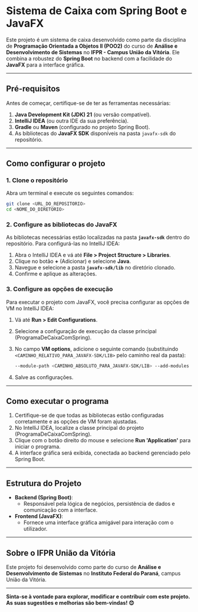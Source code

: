 # Sistema de Caixa com Spring Boot e JavaFX

Este projeto é um sistema de caixa desenvolvido como parte da disciplina de **Programação Orientada a Objetos II (POO2)** do curso de **Análise e Desenvolvimento de Sistemas** no **IFPR - Campus União da Vitória**. Ele combina a robustez do **Spring Boot** no backend com a facilidade do **JavaFX** para a interface gráfica.

---

## Pré-requisitos

Antes de começar, certifique-se de ter as ferramentas necessárias:

1. **Java Development Kit (JDK) 21** (ou versão compatível).
2. **IntelliJ IDEA** (ou outra IDE da sua preferência).
3. **Gradle** ou **Maven** (configurado no projeto Spring Boot).
4. As bibliotecas do **JavaFX SDK** disponíveis na pasta `javafx-sdk` do repositório.

---

## Como configurar o projeto

### 1. Clone o repositório
Abra um terminal e execute os seguintes comandos:
```bash
git clone <URL_DO_REPOSITORIO>
cd <NOME_DO_DIRETORIO>
```

### 2. Configure as bibliotecas do JavaFX

As bibliotecas necessárias estão localizadas na pasta **`javafx-sdk`** dentro do repositório. Para configurá-las no IntelliJ IDEA:

1. Abra o IntelliJ IDEA e vá até **File > Project Structure > Libraries**.
2. Clique no botão **+** (Adicionar) e selecione **Java**.
3. Navegue e selecione a pasta **`javafx-sdk/lib`** no diretório clonado.
4. Confirme e aplique as alterações.

### 3. Configure as opções de execução

Para executar o projeto com JavaFX, você precisa configurar as opções de VM no IntelliJ IDEA:

1. Vá até **Run > Edit Configurations**.
2. Selecione a configuração de execução da classe principal (ProgramaDeCaixaComSpring).
3. No campo **VM options**, adicione o seguinte comando (substituindo `<CAMINHO_RELATIVO_PARA_JAVAFX-SDK/LIB>` pelo caminho real da pasta):
   ```bash
   --module-path <CAMINHO_ABSOLUTO_PARA_JAVAFX-SDK/LIB> --add-modules javafx.controls,javafx.fxml
   ```

4. Salve as configurações.

---

## Como executar o programa

1. Certifique-se de que todas as bibliotecas estão configuradas corretamente e as opções de VM foram ajustadas.
2. No IntelliJ IDEA, localize a classe principal do projeto (ProgramaDeCaixaComSpring).
3. Clique com o botão direito do mouse e selecione **Run 'Application'** para iniciar o programa.
4. A interface gráfica será exibida, conectada ao backend gerenciado pelo Spring Boot.

---

## Estrutura do Projeto

- **Backend (Spring Boot)**:
    - Responsável pela lógica de negócios, persistência de dados e comunicação com a interface.
- **Frontend (JavaFX)**:
    - Fornece uma interface gráfica amigável para interação com o utilizador.

---

## Sobre o IFPR União da Vitória

Este projeto foi desenvolvido como parte do curso de **Análise e Desenvolvimento de Sistemas** no **Instituto Federal do Paraná**, campus União da Vitória.

---

**Sinta-se à vontade para explorar, modificar e contribuir com este projeto. As suas sugestões e melhorias são bem-vindas! 😊**


